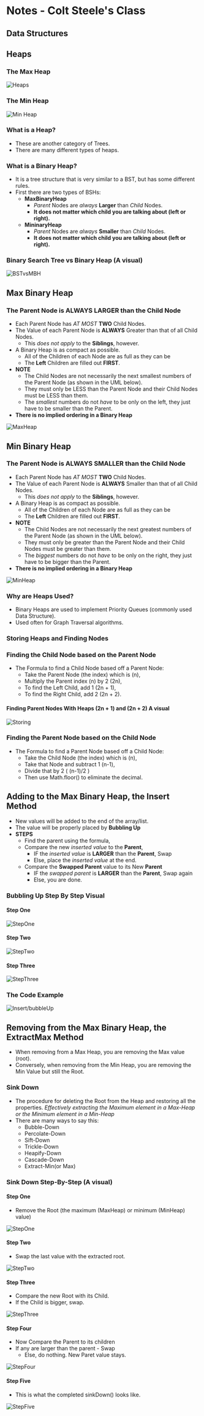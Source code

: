 # **Notes - Colt Steele's Class**

## **Data Structures**

## **Heaps**

### The Max Heap

![Heaps](./UMLs/MaxHeap.png)

### The Min Heap

![Min Heap](./UMLs/MinHeap.png)

### **What is a Heap?**

- These are another category of Trees.
- There are many different types of heaps.

### **What is a Binary Heap?**

- It is a tree structure that is very similar to a BST, but has some different rules.
- First there are two types of BSHs:
  - **MaxBinaryHeap**
    - *Parent* Nodes are *always* **Larger** than *Child* Nodes.
    - **It does not matter which child you are talking about (left or right).**
  - **MininaryHeap**
    - *Parent* Nodes are *always* **Smaller** than *Child* Nodes.
    - **It does not matter which child you are talking about (left or right).**

### Binary Search Tree vs Binary Heap (A visual)

![BSTvsMBH](./UMLs/BSTvsMBH.png)

## **Max Binary Heap**

### **The Parent Node is ALWAYS LARGER than the Child Node**

- Each Parent Node has *AT MOST* **TWO** Child Nodes.
- The Value of each Parent Node is **ALWAYS** Greater than that of all Child Nodes.
  - This *does not apply* to the **Siblings**, however.
- A Binary Heap is as compact as possible.
  - All of the Children of each Node are as full as they can be
  - The **Left** Children are filled out **FIRST**.
- **NOTE**
  - The Child Nodes are not necessarily the next smallest numbers of the Parent Node (as shown in the UML below).
  - They must only be LESS than the Parent Node and their Child Nodes must be LESS than them.
  - The *smallest* numbers do not *have* to be only on the left, they just have to be smaller than the Parent.
- **There is no implied ordering in a Binary Heap**

![MaxHeap](./UMLs/MaxHeap.png)

## **Min Binary Heap**

### **The Parent Node is ALWAYS SMALLER than the Child Node**

- Each Parent Node has *AT MOST* **TWO** Child Nodes.
- The Value of each Parent Node is **ALWAYS** Smaller than that of all Child Nodes.
  - This *does not apply* to the **Siblings**, however.
- A Binary Heap is as compact as possible.
  - All of the Children of each Node are as full as they can be
  - The **Left** Children are filled out **FIRST**.
- **NOTE**
  - The Child Nodes are not necessarily the next greatest numbers of the Parent Node (as shown in the UML below).
  - They must only be greater than the Parent Node and their Child Nodes must be greater than them.
  - The *biggest* numbers do not *have* to be only on the right, they just have to be bigger than the Parent.
- **There is no implied ordering in a Binary Heap**

![MinHeap](./UMLs/MinHeap.png)

### Why are Heaps Used?

- Binary Heaps are used to implement Priority Queues (commonly used Data Structure).
- Used often for Graph Traversal algorithms.

### Storing Heaps and Finding Nodes

### Finding the Child Node based on the Parent Node

- The Formula to find a Child Node based off a Parent Node:
  - Take the Parent Node (the index) which is (n),
  - Multiply the Parent index (n) by 2 (2n),
  - To find the Left Child, add 1 (2n + 1),
  - To find the Right Child, add 2 (2n + 2).

#### Finding Parent Nodes With Heaps (2n + 1) and (2n + 2) A visual

![Storing](./UMLs/storingHeaps.png)

### Finding the Parent Node based on the Child Node

- The Formula to find a Parent Node based off a Child Node:
  - Take the Child Node (the index) which is (n),
  - Take that Node and subtract 1 (n-1),
  - Divide that by 2 ( (n-1)/2 )
  - Then use Math.floor() to eliminate the decimal.

## **Adding to the Max Binary Heap, the Insert Method**

- New values will be added to the end of the array/list.
- The value will be properly placed by **Bubbling Up**
- **STEPS**
  - Find the parent using the formula,
  - Compare the new *inserted value* to the **Parent**,
    - IF the *inserted value* is **LARGER** than the **Parent**, Swap
    - Else, place the *inserted value* at the end.
  - Compare the **Swapped Parent** value to its New **Parent**
    - IF the *swapped parent* is **LARGER** than the **Parent**, Swap again
    - Else, you are done.

### **Bubbling Up Step By Step Visual**

#### Step One

![StepOne](./UMLs/BubbleUp1.png)

#### Step Two

![StepTwo](./UMLs/BubbleUp2.png)

#### Step Three

![StepThree](UMLs/BubbleUp3.png)

### **The Code Example**

![Insert/bubbleUp](./UMLs/insertCode.png)

## **Removing from the Max Binary Heap, the ExtractMax Method**

- When removing from a Max Heap, you are removing the Max value (root).
- Conversely, when removing from the Min Heap, you are removing the Min Value but still the Root.

### Sink Down

- The procedure for deleting the Root from the Heap and restoring all the properties.
*Effectively extracting the Maximum element in a Max-Heap or the Minimum element in a Min-Heap*
- There are many ways to say this:
  - Bubble-Down
  - Percolate-Down
  - Sift-Down
  - Trickle-Down
  - Heapify-Down
  - Cascade-Down
  - Extract-Min(or Max)

### Sink Down Step-By-Step (A visual)

#### Step One

- Remove the Root (the maximum (MaxHeap) or minimum (MinHeap) value)

![StepOne](./UMLs/extract1.png)

#### Step Two

- Swap the last value with the extracted root.

![StepTwo](./UMLs/extract2.png)

#### Step Three

- Compare the new Root with its Child.
- If the Child is bigger, swap.

![StepThree](./UMLs/extract4.png)

#### Step Four

- Now Compare the Parent to its children
-  If any are larger than the parent - Swap
   -  Else, do nothing. New Paret value stays.
  
![StepFour](./UMLs/extract5.png)

#### Step Five

- This is what the completed sinkDown() looks like.

![StepFive](UMLs/extract6.png)
